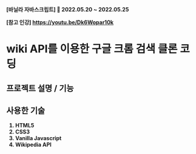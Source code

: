 <b>[바닐라 자바스크립트]  📆 2022.05.20 ~ 2022.05.25

[참고 인강] https://youtu.be/Dk6Wopar10k


# wiki API를 이용한 구글 크롬 검색 클론 코딩


## 프로젝트 설명 / 기능
  
  
## 사용한 기술
  1. HTML5
  2. CSS3
  3. Vanilla Javascript
  4. Wikipedia API
